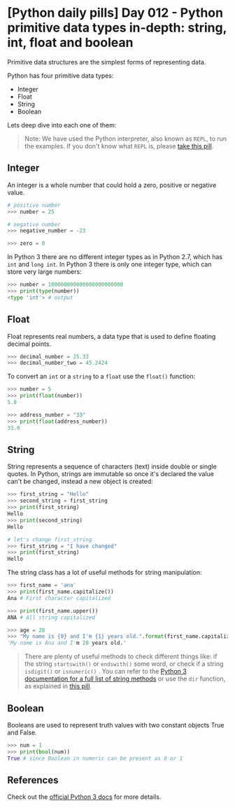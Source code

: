 # [Python daily pills] Day 012 - Python primitive data types in-depth: string, int, float and boolean

Primitive data structures are the simplest forms of representing data.

Python has four primitive data types:

- Integer
- Float
- String
- Boolean

Lets deep dive into each one of them:

> Note: We have used the Python interpreter, also known as `REPL`, to run the examples. If you don't know what `REPL` is, please [take this pill](../day-005).

## Integer

An integer is a whole number that could hold a zero, positive or negative value.

```python
# positive number
>>> number = 25

# negative number
>>> negative_number = -23

>>> zero = 0
```

In Python 3 there are no different integer types as in Python 2.7, which has `int` and `long int`. In Python 3 there is only one integer type, which can store very large numbers:

```python
>>> number = 100000000000000000000000
>>> print(type(number))
<type 'int'> # output
```

## Float

Float represents real numbers, a data type that is used to define floating decimal points.

```python
>>> decimal_number = 25.33
>>> decimal_number_two = 45.2424
```

To convert an `int` or a `string` to a `float` use the `float()` function:

```python
>>> number = 5
>>> print(float(number))
5.0

>>> address_number = "33"
>>> print(float(address_number))
33.0
```

## String

String represents a sequence of characters (text) inside double or single quotes. In Python, strings are immutable so once it's declared the value can't be changed, instead a new object is created:

```python
>>> first_string = "Hello"
>>> second_string = first_string
>>> print(first_string)
Hello
>>> print(second_string)
Hello

# let's change first_string
>>> first_string = "I have changed"
>>> print(first_string)
Hello
```

The string class has a lot of useful methods for string manipulation:

```python
>>> first_name = 'ana'
>>> print(first_name.capitalize())
Ana # First character capitalized

>>> print(first_name.upper())
ANA # All string capitalized

>>> age = 28
>>> "My name is {0} and I'm {1} years old.".format(first_name.capitalize(), age)
'My name is Ana and I'm 28 years old.'
```

> There are plenty of useful methods to check different things like: if the string `startswith()` or `endswith()` some word, or check if a string `isdigit()` or `isnumeric()` . You can refer to the [Python 3 documentation for a full list of string methods](https://docs.python.org/3/library/stdtypes.html#string-methods) or use the `dir` function, as explained in [this pill](../day-002).

## Boolean

Booleans are used to represent truth values with two constant objects True and False.

```python
>>> num = 1
>>> print(bool(num))
True # since Boolean in numeric can be present as 0 or 1

```

## References

Check out the [official Python 3 docs](https://docs.python.org/3/library/stdtypes.html#built-in-typ) for more details.
